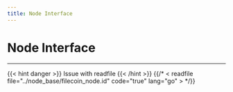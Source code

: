 ```yaml
---
title: Node Interface
---
```


# Node Interface
---

{{< hint danger >}}
Issue with readfile
{{< /hint >}}
{{/* < readfile file="../node_base/filecoin_node.id" code="true" lang="go" > */}}
